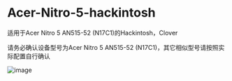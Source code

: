 # Acer-Nitro-5-hackintosh
适用于Acer Nitro 5 AN515-52 (N17C1)的Hackintosh，Clover

请务必确认设备型号为Acer Nitro 5 AN515-52 (N17C1)，其它相似型号请按照实际配置自行确认

![image](https://github.com/JackyZHZ/Acer-Nitro-5-hackintosh/blob/master/screenshots/AN515-52.jpg)